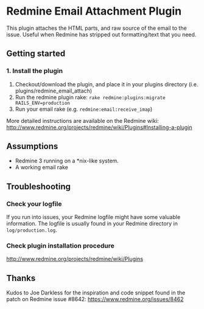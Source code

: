 # Redmine Email Attachment Plugin

This plugin attaches the HTML parts, and raw source of the email to the issue. Useful when Redmine has stripped out formatting/text that you need.

## Getting started

### 1. Install the plugin

1. Checkout/download the plugin, and place it in your plugins directory (i.e. plugins/redmine_email_attach)
2. Run the redmine plugin rake:
    `rake redmine:plugins:migrate RAILS_ENV=production`
3. Run your email rake (e.g. `redmine:email:receive_imap`)

More detailed instructions are available on the Redmine wiki: http://www.redmine.org/projects/redmine/wiki/Plugins#Installing-a-plugin

## Assumptions

* Redmine 3 running on a *nix-like system.
* A working email rake

## Troubleshooting

### Check your logfile

If you run into issues, your Redmine logfile might have some valuable information. The logfile is usually found in your Redmine directory in `log/production.log`.

### Check plugin installation procedure

http://www.redmine.org/projects/redmine/wiki/Plugins

## Thanks

Kudos to Joe Darkless for the inspiration and code snippet found in the patch on Redmine issue #8642: https://www.redmine.org/issues/8462

